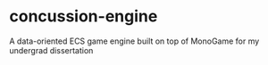 # concussion-engine
A data-oriented ECS game engine built on top of MonoGame for my undergrad dissertation

